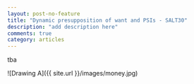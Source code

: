 ```yaml
---
layout: post-no-feature
title: "Dynamic presupposition of want and PSIs - SALT30"
description: "add description here"
comments: true
category: articles
---
```


tba

 ![Drawing A]({{ site.url }}/images/money.jpg)
 
